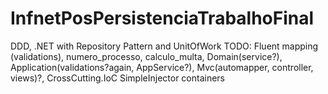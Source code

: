 # InfnetPosPersistenciaTrabalhoFinal
DDD, .NET with Repository Pattern and UnitOfWork
TODO: Fluent mapping (validations), numero_processo, calculo_multa, Domain(service?), Application(validations?again, AppService?), Mvc(automapper, controller, views)?, CrossCutting.IoC SimpleInjector containers
